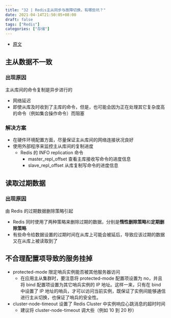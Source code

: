 ```yaml
---
title: "32 | Redis主从同步与故障切换，有哪些坑？"
date: 2021-04-14T21:50:05+08:00
draft: false
tags: ["Redis"]
categories: ["存储"]
---
```


- [原文](https://time.geekbang.org/column/article/303247)

## 主从数据不一致

### 出现原因

主从库间的命令复制是异步进行的

- 网络延迟
- 即使从库及时收到了主库的命令，但是，也可能会因为正在处理其它复杂度高的命令（例如集合操作命令）而阻塞

### 解决方案

- 在硬件环境配置方面，尽量保证主从库间的网络连接状况良好
- 使用外部程序来监控主从库间的复制进度
  - Redis 的 INFO replication 命令
    - master_repl_offset 查看主库接收写命令的进度信息
    - slave_repl_offset 从库复制写命令的进度信息

## 读取过期数据

### 出现原因

由 Redis 的过期数据删除策略引起

- Redis 同时使用了两种策略来删除过期的数据，分别是**惰性删除策略**和**定期删除策略**
- 有些命令给数据设置的过期时间在从库上可能会被延后，导致应该过期的数据又在从库上被读取到了

## 不合理配置项导致的服务挂掉

- protected-mode 限定哨兵实例能否被其他服务器访问
  - 在应用主从集群时，要注意将 protected-mode 配置项设置为 no，并且将 bind 配置项设置为其它哨兵实例的 IP 地址。这样一来，只有在 bind 中设置了 IP 地址的哨兵，才可以访问当前实例，既保证了实例间能够通信进行主从切换，也保证了哨兵的安全性。
- cluster-node-timeout 设置了 Redis Cluster 中实例响应心跳消息的超时时间
  - 建议将 cluster-node-timeout 调大些（例如 10 到 20 秒）